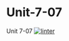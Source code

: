 # Unit-7-07
Unit 7-07
[![linter](https://github.com/Colin-Kieu/Unit-7-07/workflows/linter/badge.svg)](https://github.com/marketplace/actions/super-linter)
